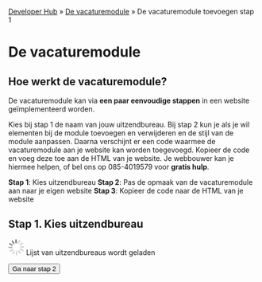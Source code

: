 ---
---

[Developer Hub](/) &raquo; [De vacaturemodule](/vacaturemodule/) &raquo; De vacaturemodule toevoegen stap 1

# De vacaturemodule

## Hoe werkt de vacaturemodule?

De vacaturemodule kan via **een paar eenvoudige stappen** in een website ge&iuml;mplementeerd worden.

Kies bij stap 1 de naam van jouw uitzendbureau. Bij stap 2 kun je als je wil elementen bij de module toevoegen en verwijderen en de stijl van de module
aanpassen. Daarna verschijnt er een code waarmee de vacaturemodule aan je website kan worden toegevoegd. Kopieer de code en voeg deze toe aan de HTML van je
website. Je webbouwer kan je hiermee helpen, of bel ons op 085-4019579 voor **gratis hulp**.

**Stap 1**: Kies uitzendbureau
**Stap 2**: Pas de opmaak van de vacaturemodule aan naar je eigen website
**Stap 3**: Kopieer de code naar de HTML van je website

## Stap 1. Kies uitzendbureau

<form class="form-horizontal" id="form-step-one" action="vacaturemodule-stap-twee.html">

  <div class="form-group">
    <div class="col-sm-6">
      <p class="form-control-static" id="recruiter-list-loader">
        <img src="/images/loading.gif" alt="Even geduld." class="loader--small" />
        Lijst van uitzendbureaus wordt geladen
      </p>
    </div>
    <div>
      <input type="hidden" name="description" value="true" />
      <input type="hidden" name="placetime" value="true" />
    </div>
    <div class="col-sm-6">
      <input type="submit" class="btn btn-primary" value="Ga naar stap 2" />
    </div>
  </div>

</form>

<script src="/javascripts/external/uri.js"></script>
<script src="/javascripts/external/hex_sha1.js"></script>
<script src="/javascripts/api-clients/uitzendbureau-nl-api.js"></script>
<script src="/javascripts/widgets/recruiter.js"></script>
<script src="/javascripts/job-module/job-module.js"></script>
<script src="/javascripts/job-module/job-module-controller.js"></script>
